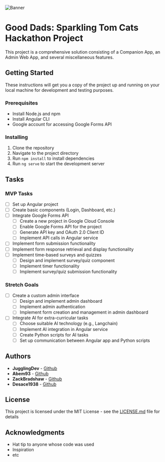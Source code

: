 ![Banner](banner.png)

# Good Dads: Sparkling Tom Cats Hackathon Project

This project is a comprehensive solution consisting of a Companion App, an Admin Web App, and several miscellaneous features. 

## Getting Started

These instructions will get you a copy of the project up and running on your local machine for development and testing purposes.

### Prerequisites

- Install Node.js and npm
- Install Angular CLI
- Google account for accessing Google Forms API

### Installing

1. Clone the repository
2. Navigate to the project directory
3. Run `npm install` to install dependencies
4. Run `ng serve` to start the development server

## Tasks

### MVP Tasks

- [ ] Set up Angular project
- [ ] Create basic components (Login, Dashboard, etc.)
- [ ] Integrate Google Forms API
    - [ ] Create a new project in Google Cloud Console
    - [ ] Enable Google Forms API for the project
    - [ ] Generate API key and OAuth 2.0 Client ID
    - [ ] Implement API calls in Angular service
- [ ] Implement form submission functionality
- [ ] Implement form response retrieval and display functionality
- [ ] Implement time-based surveys and quizzes
    - [ ] Design and implement survey/quiz component
    - [ ] Implement timer functionality
    - [ ] Implement survey/quiz submission functionality

### Stretch Goals

- [ ] Create a custom admin interface
    - [ ] Design and implement admin dashboard
    - [ ] Implement admin authentication
    - [ ] Implement form creation and management in admin dashboard
- [ ] Integrate AI for extra-curricular tasks
    - [ ] Choose suitable AI technology (e.g., Langchain)
    - [ ] Implement AI integration in Angular service
    - [ ] Create Python scripts for AI tasks
    - [ ] Set up communication between Angular app and Python scripts

## Authors

* **JugglingDev** - [Github](https://github.com/jugglingdev)
* **Abem93** - [Github](https://github.com/abem93)
* **ZackBradshaw** - [Github](https://github.com/ZackBradshaw)
* **Desace1938** - [Github](https://github.com/Desace1938)

## License

This project is licensed under the MIT License - see the [LICENSE.md](LICENSE.md) file for details

## Acknowledgments

* Hat tip to anyone whose code was used
* Inspiration
* etc
